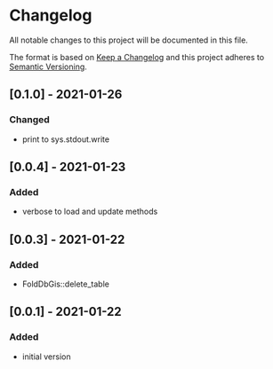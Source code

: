 # Changelog
All notable changes to this project will be documented in this file.

The format is based on [Keep a Changelog](http://keepachangelog.com/en/1.0.0/)
and this project adheres to [Semantic Versioning](http://semver.org/spec/v2.0.0.html).

## [0.1.0] - 2021-01-26
### Changed
- print to sys.stdout.write

## [0.0.4] - 2021-01-23
### Added
- verbose to load and update methods

## [0.0.3] - 2021-01-22
### Added
- FoldDbGis::delete_table

## [0.0.1] - 2021-01-22
### Added
- initial version

